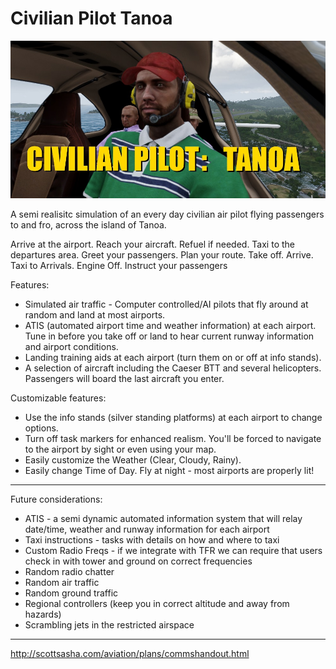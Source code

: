 # Civilian Pilot Tanoa #

![Civilian Pilot](https://raw.githubusercontent.com/smillwith/CivilianPilot.Tanoa/master/745ts7252512.jpg)

A semi realisitc simulation of an every day civilian air pilot flying passengers to and fro, across the island of Tanoa.

Arrive at the airport. Reach your aircraft. Refuel if needed. Taxi to the departures area. Greet your passengers. Plan your route. Take off. Arrive. Taxi to Arrivals. Engine Off. Instruct your passengers

Features:

* Simulated air traffic - Computer controlled/AI pilots that fly around at random and land at most airports.
* ATIS (automated airport time and weather information) at each airport. Tune in before you take off or land to hear current runway information and airport conditions.
* Landing training aids at each airport (turn them on or off at info stands).
* A selection of aircraft including the Caeser BTT and several helicopters. Passengers will board the last aircraft you enter.

Customizable features:

* Use the info stands (silver standing platforms) at each airport to change options.
* Turn off task markers for enhanced realism. You'll be forced to navigate to the airport by sight or even using your map.
* Easily customize the Weather (Clear, Cloudy, Rainy).
* Easily change Time of Day. Fly at night - most airports are properly lit!

-----

Future considerations:

* ATIS - a semi dynamic automated information system that will relay date/time, weather and runway information for each airport
* Taxi instructions - tasks with details on how and where to taxi
* Custom Radio Freqs - if we integrate with TFR we can require that users check in with tower and ground on correct frequencies
* Random radio chatter
* Random air traffic
* Random ground traffic
* Regional controllers (keep you in correct altitude and away from hazards)
* Scrambling jets in the restricted airspace


-----

http://scottsasha.com/aviation/plans/commshandout.html
